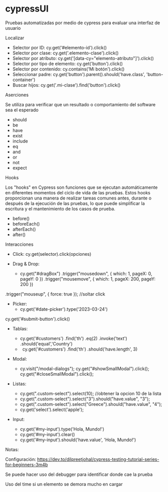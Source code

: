 # cypressUI

Pruebas automatizadas por medio de cypress para evaluar una interfaz de usuario

Localizar

- Selector por ID: cy.get('#elemento-id').click()
- Selector por clase: cy.get('.elemento-clase').click()
- Selector por atributo: cy.get('[data-cy="elemento-atributo"]').click()
- Selector por tipo de elemento: cy.get('button').click() 
- Selector por contenido: cy.contains('Mi botón').click()
- Seleccionar padre: cy.get('button').parent().should('have.class', 'button-container')
- Buscar hijos: cy.get('.mi-clase').find('button').click() 

Aserciones

Se utiliza para verificar que un resultado o comportamiento del software sea el esperado

- should
- be
- have
- exist
- include
- eq
- and
- or
- not
- expect

Hooks

Los "hooks" en Cypress son funciones que se ejecutan automáticamente en diferentes momentos del ciclo de vida de las pruebas. Estos hooks proporcionan una manera de realizar tareas comunes antes, durante o después de la ejecución de las pruebas, lo que puede simplificar la escritura y el mantenimiento de los casos de prueba.

- before()
- beforeEach()
- afterEach()
- after()

Interacciones

- Click: cy.get(selector).click(opciones)

- Drag & Drop:
  - cy.get("#dragBox") .trigger("mousedown", { which: 1, pageX: 0, pageY: 0 })  .trigger("mousemove", { which: 1, pageX: 200, pageY: 200 })

.trigger("mouseup", { force: true }); //soltar click

- Picker:
  - cy.get('#date-picker').type('2023-03-24') 

cy.get('#submit-button').click()

- Tablas:
  - cy.get('#customers') .find('th') .eq(2) .invoke('text') .should('equal','Country')
  - ` `cy.get('#customers') .find('th') .should('have.length', 3)

- Modal:
  - cy.visit("/modal-dialogs"); cy.get("#showSmallModal").click(); cy.get("#closeSmallModal").click();

- Listas: 
  - cy.get(".custom-select").select(10); //obtener la opcion 10 de la lista
  - cy.get(".custom-select").select("3").should("have.value", "3");
  - cy.get(".custom-select").select("Greece").should("have.value", "4");
  - cy.get('select').select('apple');

- Input: 
  - cy.get('#my-input').type('Hola, Mundo!')
  - cy.get('#my-input').clear()
  - cy.get('#my-input').should('have.value', 'Hola, Mundo!')



Notas:

Configuración: <https://dev.to/dilpreetjohal/cypress-testing-tutorial-series-for-beginners-3m4b> 

Se puede hacer uso del debugger para identificar donde cae la prueba

Uso del time si un elemento se demora mucho en cargar
